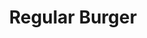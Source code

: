 ---
title: "Regular Burger"
price: "$10.00"
category: "Burgers"
img: "src/images/menu/burrito.jpg"
desc: "The american burger you know and love"
---